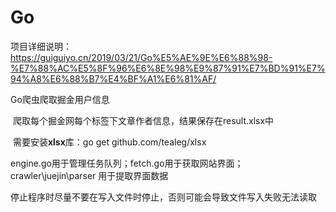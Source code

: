 # Go

项目详细说明：https://guiguiyo.cn/2019/03/21/Go%E5%AE%9E%E6%88%98-%E7%88%AC%E5%8F%96%E6%8E%98%E9%87%91%E7%BD%91%E7%94%A8%E6%88%B7%E4%BF%A1%E6%81%AF/

Go爬虫爬取掘金用户信息

​	爬取每个掘金网每个标签下文章作者信息，结果保存在result.xlsx中

​	需要安装**xlsx**库：go get github.com/tealeg/xlsx

​	engine.go用于管理任务队列；fetch.go用于获取网站界面；crawler\juejin\parser 用于提取界面数据

​	停止程序时尽量不要在写入文件时停止，否则可能会导致文件写入失败无法读取

